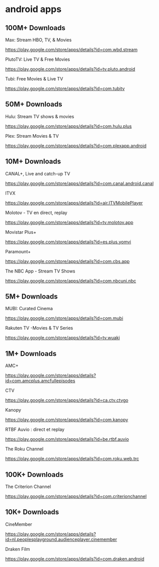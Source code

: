 # android apps

## 100M+ Downloads

Max: Stream HBO, TV, & Movies

https://play.google.com/store/apps/details?id=com.wbd.stream

PlutoTV: Live TV & Free Movies

https://play.google.com/store/apps/details?id=tv.pluto.android

Tubi: Free Movies & Live TV

https://play.google.com/store/apps/details?id=com.tubitv

## 50M+ Downloads

Hulu: Stream TV shows & movies

https://play.google.com/store/apps/details?id=com.hulu.plus

Plex: Stream Movies & TV

https://play.google.com/store/apps/details?id=com.plexapp.android

## 10M+ Downloads

CANAL+, Live and catch-up TV

https://play.google.com/store/apps/details?id=com.canal.android.canal

ITVX

https://play.google.com/store/apps/details?id=air.ITVMobilePlayer

Molotov - TV en direct, replay

https://play.google.com/store/apps/details?id=tv.molotov.app

Movistar Plus+

https://play.google.com/store/apps/details?id=es.plus.yomvi

Paramount+

https://play.google.com/store/apps/details?id=com.cbs.app

The NBC App - Stream TV Shows

https://play.google.com/store/apps/details?id=com.nbcuni.nbc

## 5M+ Downloads

MUBI: Curated Cinema

https://play.google.com/store/apps/details?id=com.mubi

Rakuten TV -Movies & TV Series

https://play.google.com/store/apps/details?id=tv.wuaki

## 1M+ Downloads

AMC+

https://play.google.com/store/apps/details?id=com.amcplus.amcfullepisodes

CTV

https://play.google.com/store/apps/details?id=ca.ctv.ctvgo

Kanopy

https://play.google.com/store/apps/details?id=com.kanopy

RTBF Auvio : direct et replay

https://play.google.com/store/apps/details?id=be.rtbf.auvio

The Roku Channel

https://play.google.com/store/apps/details?id=com.roku.web.trc

## 100K+ Downloads

The Criterion Channel

https://play.google.com/store/apps/details?id=com.criterionchannel

## 10K+ Downloads

CineMember

https://play.google.com/store/apps/details?id=nl.peoplesplayground.audienceplayer.cinemember

Draken Film

https://play.google.com/store/apps/details?id=com.draken.android

